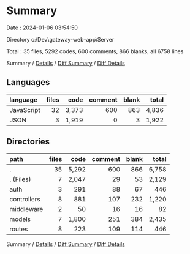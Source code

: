 # Summary

Date : 2024-01-06 03:54:50

Directory c:\\Dev\\gateway-web-app\\Server

Total : 35 files,  5292 codes, 600 comments, 866 blanks, all 6758 lines

Summary / [Details](details.md) / [Diff Summary](diff.md) / [Diff Details](diff-details.md)

## Languages
| language | files | code | comment | blank | total |
| :--- | ---: | ---: | ---: | ---: | ---: |
| JavaScript | 32 | 3,373 | 600 | 863 | 4,836 |
| JSON | 3 | 1,919 | 0 | 3 | 1,922 |

## Directories
| path | files | code | comment | blank | total |
| :--- | ---: | ---: | ---: | ---: | ---: |
| . | 35 | 5,292 | 600 | 866 | 6,758 |
| . (Files) | 7 | 2,047 | 29 | 53 | 2,129 |
| auth | 3 | 291 | 88 | 67 | 446 |
| controllers | 8 | 881 | 107 | 232 | 1,220 |
| middleware | 2 | 50 | 16 | 16 | 82 |
| models | 7 | 1,800 | 251 | 384 | 2,435 |
| routes | 8 | 223 | 109 | 114 | 446 |

Summary / [Details](details.md) / [Diff Summary](diff.md) / [Diff Details](diff-details.md)